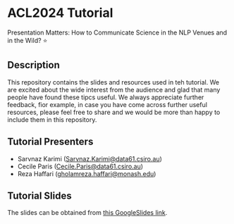 # ACL2024 Tutorial
Presentation Matters: How to Communicate Science in the NLP Venues and in the Wild? ⭐️

## Description
This repository contains the slides and resources used in teh tutorial. We are excited about the wide interest from the audience and glad that many people have found these tipcs useful. 
We always appreciate further feedback, fior example, in case you have come across further useful resources, please feel free to share and we would be more than happy to include them in this repository. 

## Tutorial Presenters
- Sarvnaz Karimi (Sarvnaz.Karimi@data61.csiro.au)
- Cecile Paris (Cecile.Paris@data61.csiro.au)
- Reza Haffari (gholamreza.haffari@monash.edu)

## Tutorial Slides
The slides can be obtained from [this GoogleSlides link](https://docs.google.com/presentation/d/1gZp95SPqX9JQUbhzF_amPQLhyPbDQk9z/edit?usp=sharing&ouid=113394830930190286342&rtpof=true&sd=true). 


